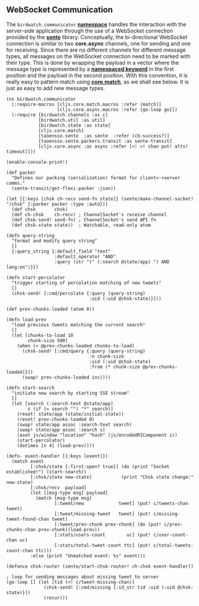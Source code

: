 ## WebSocket Communication 

The ````birdwatch.communicator```` **[namespace](https://github.com/matthiasn/BirdWatch/blob/574d2178be6f399086ad2a5ec35c200d252bf887/Clojure-Websockets/MainApp/src/cljs/birdwatch/communicator.cljs)** handles the interaction with the server-side application through the use of a WebSocket connection provided by the **[sente](https://github.com/ptaoussanis/sente)** library. Conceptually, the bi-directional WebSocket connection is similar to two **core.async** channels, one for sending and one for receiving. Since there are no different channels for different message types, all messages on the WebSocket connection need to be marked with their type. This is done by wrapping the payload in a vector where the message type is represented by a **[namespaced keyword](https://clojuredocs.org/clojure.core/keyword)** in the first position and the payload in the second position. With this convention, it is really easy to pattern match using **[core.match](https://github.com/clojure/core.match)**, as we shall see below. It is just as easy to add new message types.

~~~
(ns birdwatch.communicator
  (:require-macros [cljs.core.match.macros :refer (match)]
                   [cljs.core.async.macros :refer [go-loop go]])
  (:require [birdwatch.channels :as c]
            [birdwatch.util :as util]
            [birdwatch.state :as state]
            [cljs.core.match]
            [taoensso.sente  :as sente  :refer (cb-success?)]
            [taoensso.sente.packers.transit :as sente-transit]
            [cljs.core.async :as async :refer [<! >! chan put! alts! timeout]]))

(enable-console-print!)

(def packer
  "Defines our packing (serialization) format for client<->server comms."
  (sente-transit/get-flexi-packer :json))

(let [{:keys [chsk ch-recv send-fn state]} (sente/make-channel-socket! "/chsk" {:packer packer :type :auto})]
  (def chsk       chsk)
  (def ch-chsk    ch-recv) ; ChannelSocket's receive channel
  (def chsk-send! send-fn) ; ChannelSocket's send API fn
  (def chsk-state state))  ; Watchable, read-only atom

(defn query-string
  "format and modify query string"
  []
  {:query_string {:default_field "text"
                  :default_operator "AND"
                  :query (str "(" (:search @state/app) ") AND lang:en")}})

(defn start-percolator
  "trigger starting of percolation matching of new tweets"
  []
  (chsk-send! [:cmd/percolate {:query (query-string)
                               :uid (:uid @chsk-state)}]))

(def prev-chunks-loaded (atom 0))

(defn load-prev
  "load previous tweets matching the current search"
  []
  (let [chunks-to-load 10
        chunk-size 500]
    (when (< @prev-chunks-loaded chunks-to-load)
      (chsk-send! [:cmd/query {:query (query-string)
                               :n chunk-size
                               :uid (:uid @chsk-state)
                               :from (* chunk-size @prev-chunks-loaded)}])
      (swap! prev-chunks-loaded inc))))

(defn start-search
  "initiate new search by starting SSE stream"
  []
  (let [search (:search-text @state/app)
        s (if (= search "") "*" search)]
    (reset! state/app (state/initial-state))
    (reset! prev-chunks-loaded 0)
    (swap! state/app assoc :search-text search)
    (swap! state/app assoc :search s)
    (aset js/window "location" "hash" (js/encodeURIComponent s))
    (start-percolator)
    (dotimes [n 4] (load-prev))))

(defn- event-handler [{:keys [event]}]
  (match event
         [:chsk/state {:first-open? true}] (do (print "Socket established!") (start-search))
         [:chsk/state new-state]           (print "Chsk state change:" new-state)
         [:chsk/recv  payload]
         (let [[msg-type msg] payload]
           (match [msg-type msg]
                  [:tweet/new             tweet] (put! c/tweets-chan tweet)
                  [:tweet/missing-tweet   tweet] (put! c/missing-tweet-found-chan tweet)
                  [:tweet/prev-chunk prev-chunk] (do (put! c/prev-chunks-chan prev-chunk)(load-prev))
                  [:stats/users-count        uc] (put! c/user-count-chan uc)
                  [:stats/total-tweet-count ttc] (put! c/total-tweets-count-chan ttc)))
         :else (print "Unmatched event: %s" event)))

(defonce chsk-router (sente/start-chsk-router! ch-chsk event-handler))

; loop for sending messages about missing tweet to server
(go-loop [] (let [tid (<! c/tweet-missing-chan)]
              (chsk-send! [:cmd/missing {:id_str tid :uid (:uid @chsk-state)}])
              (recur)))
~~~

